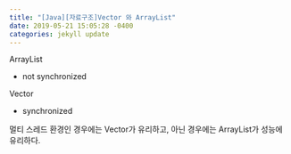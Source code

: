 ```yaml
---
title: "[Java][자료구조]Vector 와 ArrayList"
date: 2019-05-21 15:05:28 -0400
categories: jekyll update
---
```


ArrayList
 - not synchronized

Vector
 - synchronized

멀티 스레드 환경인 경우에는 Vector가 유리하고, 아닌 경우에는 ArrayList가 성능에 유리하다.